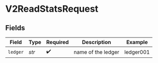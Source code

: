 # V2ReadStatsRequest


## Fields

| Field              | Type               | Required           | Description        | Example            |
| ------------------ | ------------------ | ------------------ | ------------------ | ------------------ |
| `ledger`           | *str*              | :heavy_check_mark: | name of the ledger | ledger001          |